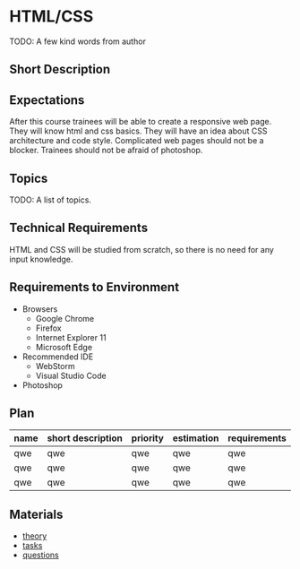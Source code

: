 # HTML/CSS

TODO: A few kind words from author

## Short Description

## Expectations

After this course trainees will be able to create a responsive web page.
They will know html and css basics. They will have an idea about CSS
architecture and code style. Complicated web pages should not be a
blocker. Trainees should not be afraid of photoshop.

## Topics

TODO: A list of topics.

## Technical Requirements

HTML and CSS will be studied from scratch, so there is no need for any
input knowledge.

## Requirements to Environment

* Browsers
  * Google Chrome
  * Firefox
  * Internet Explorer 11
  * Microsoft Edge
* Recommended IDE
  * WebStorm
  * Visual Studio Code
* Photoshop


## Plan

| name | short description | priority | estimation | requirements |
|------|-------------------|----------|------------|--------------|
| qwe  | qwe               | qwe      | qwe        | qwe          |
| qwe  | qwe               | qwe      | qwe        | qwe          |
| qwe  | qwe               | qwe      | qwe        | qwe          |

## Materials

- [theory](./theory/readme.md) 
- [tasks](./tasks/readme.md)
- [questions](./questions/readme.md)


